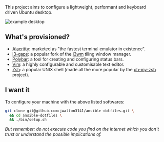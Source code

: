This project aims to configure a lightweight, performant and keyboard driven
Ubuntu desktop.

![example
desktop](https://raw.githubusercontent.com/jwalton3141/dotfiles/main/example-1.png)

## What's provisioned?

* [Alacritty](https://github.com/alacritty/alacritty): marketed as "the fastest
  terminal emulator in existence".
* [i3-gaps](https://github.com/Airblader/i3): a popular fork of the
  [i3wm](https://i3wm.org/) tiling window manager.
* [Polybar](https://github.com/polybar/polybar): a tool for creating and
  configuring status bars.
* [Vim](https://www.vim.org/about.php): a highly configurable and customisable
  text editor.
* [Zsh](https://wiki.archlinux.org/index.php/zsh): a popular UNIX shell (made
  all the more popular by the
  [oh-my-zsh](https://github.com/ohmyzsh/ohmyzshproject) project).

## I want it

To configure your machine with the above listed softwares:

```sh
git clone git@github.com:jwalton3141/ansible-dotfiles.git \
  && cd ansible-dotfiles \
  && ./bin/setup.sh
```

_But remember: do not execute code you find on the internet which you don't
trust or understand the possible implications of._
